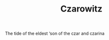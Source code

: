 ---
title: Czarowitz
letter: C
permalink: "/definitions/bld-czarowitz.html"
body: The tide of the eldest ‘son of the czar and czarina
published_at: '2018-07-07'
source: Black's Law Dictionary 2nd Ed (1910)
layout: post
---